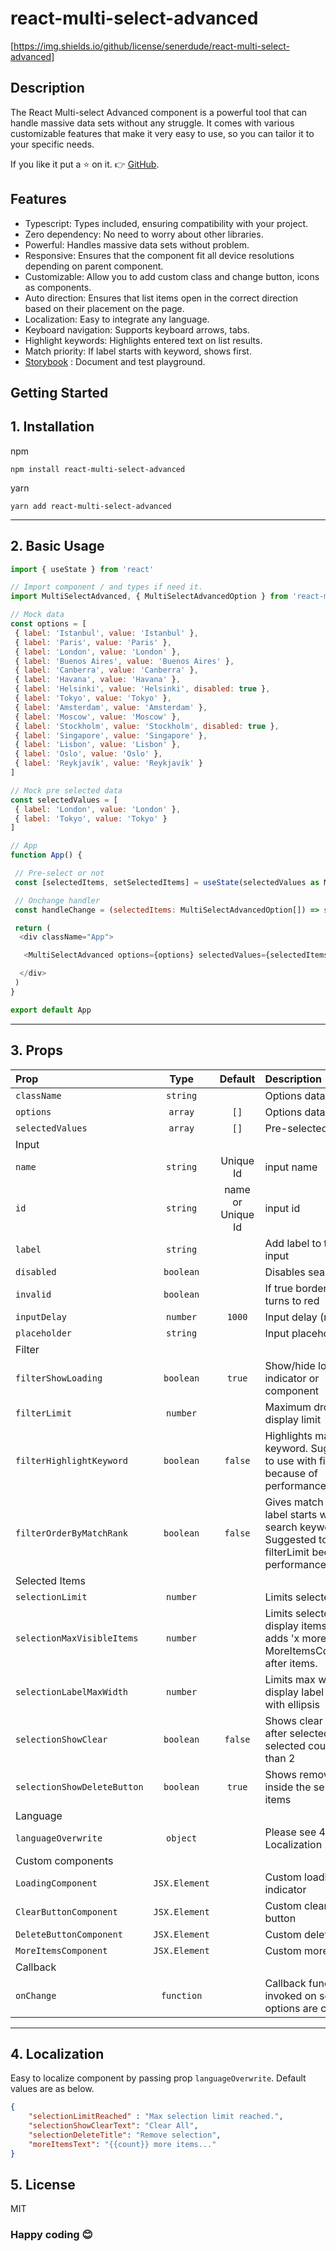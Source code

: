 # react-multi-select-advanced

[https://img.shields.io/github/license/senerdude/react-multi-select-advanced]

## Description   

The React Multi-select Advanced component is a powerful tool that can handle massive data sets without any struggle.
It comes with various customizable features that make it very easy to use, so you can tailor it to your specific needs.

If you like it put a ⭐ on it. 👉 [GitHub](https://github.com/senerdude/react-multi-select-advanced).

## Features

- Typescript: Types included, ensuring compatibility with your project.
- Zero dependency: No need to worry about other libraries.
- Powerful: Handles massive data sets without problem.
- Responsive: Ensures that the component fit all device resolutions depending on parent component.
- Customizable: Allow you to add custom class and change button, icons as components.
- Auto direction: Ensures that list items open in the correct direction based on their placement on the page.
- Localization: Easy to integrate any language.
- Keyboard navigation: Supports keyboard arrows, tabs.
- Highlight keywords: Highlights entered text on list results.
- Match priority: If label starts with keyword, shows first.
- [Storybook](https://lifetoweb.com/react-multi-select-advanced/) : Document and test playground.

## Getting Started 

## 1. Installation

npm
```
npm install react-multi-select-advanced
```

yarn
```
yarn add react-multi-select-advanced
```

----

## 2. Basic Usage

```js
import { useState } from 'react'

// Import component / and types if need it.
import MultiSelectAdvanced, { MultiSelectAdvancedOption } from 'react-multi-select-advanced'

// Mock data
const options = [
 { label: 'Istanbul', value: 'Istanbul' },
 { label: 'Paris', value: 'Paris' },
 { label: 'London', value: 'London' },
 { label: 'Buenos Aires', value: 'Buenos Aires' },
 { label: 'Canberra', value: 'Canberra' },
 { label: 'Havana', value: 'Havana' },
 { label: 'Helsinki', value: 'Helsinki', disabled: true },
 { label: 'Tokyo', value: 'Tokyo' },
 { label: 'Amsterdam', value: 'Amsterdam' },
 { label: 'Moscow', value: 'Moscow' },
 { label: 'Stockholm', value: 'Stockholm', disabled: true },
 { label: 'Singapore', value: 'Singapore' },
 { label: 'Lisbon', value: 'Lisbon' },
 { label: 'Oslo', value: 'Oslo' },
 { label: 'Reykjavík', value: 'Reykjavík' }
]

// Mock pre selected data
const selectedValues = [
 { label: 'London', value: 'London' },
 { label: 'Tokyo', value: 'Tokyo' }
]

// App
function App() {

 // Pre-select or not
 const [selectedItems, setSelectedItems] = useState(selectedValues as MultiSelectAdvancedOption[])

 // Onchange handler
 const handleChange = (selectedItems: MultiSelectAdvancedOption[]) => setSelectedItems(selectedItems)

 return (
  <div className="App">

   <MultiSelectAdvanced options={options} selectedValues={selectedItems} onChange={handleChange} />

  </div>
 )
}

export default App
```

----

## 3. Props

| Prop  | Type  | Default | Description |
|:--------- | :---: | :---:   |:----  |
| `className` | `string` |  | Options data
| `options` | `array` | `[]` | Options data
| `selectedValues` | `array` | `[]` | Pre-selected options
| Input
| `name` | `string` | Unique Id | input name
| `id` | `string` | name or Unique Id | input id
| `label` | `string` |  | Add label to top of input
| `disabled` | `boolean` |  | Disables search input
| `invalid` | `boolean` |  | If true border color turns to red
| `inputDelay` | `number` | `1000` | Input delay (ms)
| `placeholder` | `string` |  | Input placeholder
| Filter
| `filterShowLoading` | `boolean` | `true` | Show/hide loading indicator or component
| `filterLimit` | `number` | | Maximum dropdown display limit
| `filterHighlightKeyword` | `boolean` | `false` | Highlights matching keyword. Suggested to use with filterLimit because of performance.
| `filterOrderByMatchRank` | `boolean` | `false` | Gives match score if label starts with search keyword. Suggested to use with filterLimit because of performance.
| Selected Items
| `selectionLimit` | `number` |  | Limits selected items
| `selectionMaxVisibleItems` | `number` |  | Limits selected display items and adds 'x more..' or MoreItemsComponent after items.
| `selectionLabelMaxWidth` | `number` | | Limits max width of display label and wrap with ellipsis
| `selectionShowClear` | `boolean` | `false` | Shows clear all button after selected items if selected count more than 2
| `selectionShowDeleteButton` | `boolean` | `true` | Shows remove button inside the selected items
| Language
| `languageOverwrite` | `object` | | Please see 4. Localization
| Custom components 
| `LoadingComponent` | `JSX.Element` | | Custom loading indicator
| `ClearButtonComponent` | `JSX.Element` | | Custom clear all button
| `DeleteButtonComponent` | `JSX.Element` | | Custom delete button
| `MoreItemsComponent` | `JSX.Element` | | Custom more items
| Callback
| `onChange` | `function` |  | Callback function will invoked on selected options are changed.
----

## 4. Localization

Easy to localize component by passing prop `languageOverwrite`. Default values are as below.

```json
{
	"selectionLimitReached" : "Max selection limit reached.", 
	"selectionShowClearText": "Clear All", 
	"selectionDeleteTitle": "Remove selection", 
	"moreItemsText": "{{count}} more items..." 
}
```

## 5. License

MIT

### Happy coding 😊
